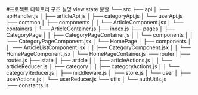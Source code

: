 #프로젝트 디렉토리 구조 설명
view state 분할
└── src
    ├── api
    │   ├── apiHandler.js
    │   ├── articleApi.js
    │   ├── categoryApi.js
    │   └── userApi.js
    ├── common
    │   ├── components
    │   │   └── ArticleComponent.jsx
    │   └── containers
    │       └── ArticleContainer.js
    ├── index.js
    ├── pages
    │   ├── CategoryPage
    │   │   ├── CategoryPageContainer.js
    │   │   └── components
    │   │       └── CategoryPageComponent.jsx
    │   └── HomePage
    │       ├── components
    │       │   ├── ArticleListComponent.jsx
    │       │   ├── CategoryComponent.jsx
    │       │   └── HomePageComponent.jsx
    │       └── HomePageContainer.js
    ├── router
    |   ├── routes.js
    ├── state
    │   ├── article
    │   │   ├── articleActions.js
    │   │   └── articleReducer.js
    │   ├── category
    │   │   ├── categoryActions.js
    │   │   └── categoryReducer.js
    │   ├── middleware.js
    │   ├── store.js
    │   └── user
    │       ├── userActions.js
    │       └── userReducer.js
    └── utils
    │   └── authUtils.js    
    ├── constants.js